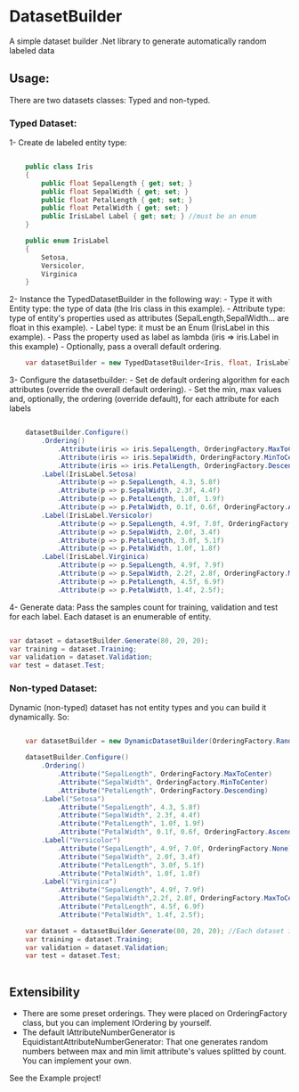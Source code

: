 # DatasetBuilder
A simple dataset builder .Net library to generate automatically random labeled data

## Usage:
There are two datasets classes: Typed and non-typed.

### Typed Dataset:

1- Create de labeled entity type:

```csharp

    public class Iris
    {
        public float SepalLength { get; set; }
        public float SepalWidth { get; set; }
        public float PetalLength { get; set; }
        public float PetalWidth { get; set; }
        public IrisLabel Label { get; set; } //must be an enum
    }

    public enum IrisLabel
    {
        Setosa,
        Versicolor,
        Virginica
    }
```
2- Instance the TypedDatasetBuilder in the following way:
    - Type it with Entity type: the type of data (the Iris class in this example).
    - Attribute type: type of entity's properties used as attributes (SepalLength,SepalWidth... are float in this example).
    - Label type: it must be an Enum (IrisLabel in this example).
    - Pass the property used as label as lambda (iris => iris.Label in this example)
    - Optionally, pass a overall default ordering.

```csharp
    var datasetBuilder = new TypedDatasetBuilder<Iris, float, IrisLabel>(iris => iris.Label, OrderingFactory.Random);
```

3- Configure the datasetbuilder:
    - Set de default ordering algorithm for each attributes (override the overall default ordering).
    - Set the min, max values and, optionally, the ordering (override default), for each attribute for each labels

```csharp

    datasetBuilder.Configure()
        .Ordering()
            .Attribute(iris => iris.SepalLength, OrderingFactory.MaxToCenter)
            .Attribute(iris => iris.SepalWidth, OrderingFactory.MinToCenter)
            .Attribute(iris => iris.PetalLength, OrderingFactory.Descending)
        .Label(IrisLabel.Setosa)
            .Attribute(p => p.SepalLength, 4.3, 5.8f)
            .Attribute(p => p.SepalWidth, 2.3f, 4.4f)
            .Attribute(p => p.PetalLength, 1.0f, 1.9f)
            .Attribute(p => p.PetalWidth, 0.1f, 0.6f, OrderingFactory.Ascending)
        .Label(IrisLabel.Versicolor)
            .Attribute(p => p.SepalLength, 4.9f, 7.0f, OrderingFactory.None)
            .Attribute(p => p.SepalWidth, 2.0f, 3.4f)
            .Attribute(p => p.PetalLength, 3.0f, 5.1f)
            .Attribute(p => p.PetalWidth, 1.0f, 1.8f)
        .Label(IrisLabel.Virginica)
            .Attribute(p => p.SepalLength, 4.9f, 7.9f)
            .Attribute(p => p.SepalWidth, 2.2f, 2.8f, OrderingFactory.MaxToCenter)
            .Attribute(p => p.PetalLength, 4.5f, 6.9f)
            .Attribute(p => p.PetalWidth, 1.4f, 2.5f);
```

4- Generate data: Pass the samples count for training, validation and test for each label. Each dataset is an enumerable of entity.

```csharp

var dataset = datasetBuilder.Generate(80, 20, 20);
var training = dataset.Training;
var validation = dataset.Validation;
var test = dataset.Test;

```

### Non-typed Dataset:
Dynamic (non-typed) dataset has not entity types and you can build it dynamically. So:

```csharp

    var datasetBuilder = new DynamicDatasetBuilder(OrderingFactory.Random);

    datasetBuilder.Configure()
        .Ordering()
            .Attribute("SepalLength", OrderingFactory.MaxToCenter)
            .Attribute("SepalWidth", OrderingFactory.MinToCenter)
            .Attribute("PetalLength", OrderingFactory.Descending)
        .Label("Setosa")
            .Attribute("SepalLength", 4.3, 5.8f)
            .Attribute("SepalWidth", 2.3f, 4.4f)
            .Attribute("PetalLength", 1.0f, 1.9f)
            .Attribute("PetalWidth", 0.1f, 0.6f, OrderingFactory.Ascending)
        .Label("Versicolor")
            .Attribute("SepalLength", 4.9f, 7.0f, OrderingFactory.None)
            .Attribute("SepalWidth", 2.0f, 3.4f)
            .Attribute("PetalLength", 3.0f, 5.1f)
            .Attribute("PetalWidth", 1.0f, 1.8f)
        .Label("Virginica")
            .Attribute("SepalLength", 4.9f, 7.9f)
            .Attribute("SepalWidth",2.2f, 2.8f, OrderingFactory.MaxToCenter)
            .Attribute("PetalLength", 4.5f, 6.9f)
            .Attribute("PetalWidth", 1.4f, 2.5f);

    var dataset = datasetBuilder.Generate(80, 20, 20); //Each dataset is an enumerable of DynamicEntity
    var training = dataset.Training;
    var validation = dataset.Validation;
    var test = dataset.Test;
	
```

## Extensibility
- There are some preset orderings. They were placed on OrderingFactory class, but you can implement IOrdering by yourself.
- The default IAttributeNumberGenerator is EquidistantAttributeNumberGenerator: That one generates random numbers between max and min limit attribute's values splitted by count. You can implement your own.

See the Example project!
